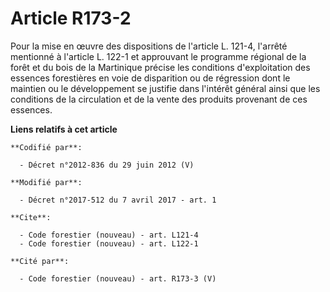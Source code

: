 # Article R173-2

Pour la mise en œuvre des dispositions de l'article L. 121-4, l'arrêté mentionné à l'article L. 122-1 et approuvant le
programme régional de la forêt et du bois de la Martinique précise les conditions d'exploitation des essences forestières en
voie de disparition ou de régression dont le maintien ou le développement se justifie dans l'intérêt général ainsi que les
conditions de la circulation et de la vente des produits provenant de ces essences.

**Liens relatifs à cet article**

	**Codifié par**:

	  - Décret n°2012-836 du 29 juin 2012 (V)

	**Modifié par**:

	  - Décret n°2017-512 du 7 avril 2017 - art. 1

	**Cite**:

	  - Code forestier (nouveau) - art. L121-4
	  - Code forestier (nouveau) - art. L122-1

	**Cité par**:

	  - Code forestier (nouveau) - art. R173-3 (V)

